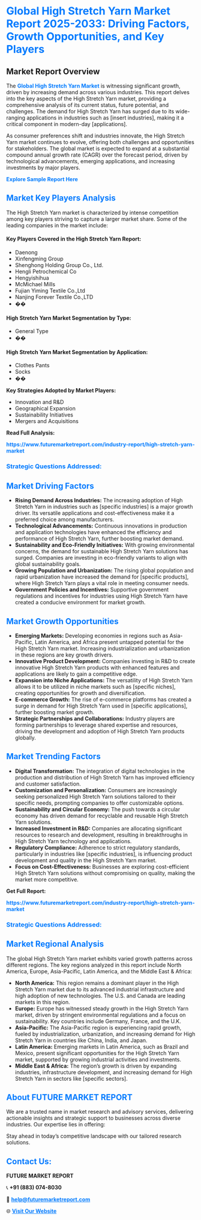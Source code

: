 <h1 style="color: #007BFF;">Global High Stretch Yarn Market Report 2025-2033: Driving Factors, Growth Opportunities, and Key Players</h1>

<section id="overview">
<h2>Market Report Overview</h2>
<p>The <a href="https://www.futuremarketreport.com/industry-report/high-stretch-yarn-market" style="color: #007BFF; text-decoration: none;"><strong>Global High Stretch Yarn Market</strong></a> is witnessing significant growth, driven by increasing demand across various industries. This report delves into the key aspects of the High Stretch Yarn market, providing a comprehensive analysis of its current status, future potential, and challenges. The demand for High Stretch Yarn has surged due to its wide-ranging applications in industries such as [insert industries], making it a critical component in modern-day [applications].</p>
<p>As consumer preferences shift and industries innovate, the High Stretch Yarn market continues to evolve, offering both challenges and opportunities for stakeholders. The global market is expected to expand at a substantial compound annual growth rate (CAGR) over the forecast period, driven by technological advancements, emerging applications, and increasing investments by major players.</p>
</section>

<section id="overview">
<p><a href="https://www.futuremarketreport.com/request-sample/reportId=117193" style="color: #007BFF; text-decoration: none;"><strong>Explore Sample Report Here</strong></a></p>
</section>

<section id="key-players">
<h2 style="color: #007BFF;">Market Key Players Analysis</h2>
<p>The High Stretch Yarn market is characterized by intense competition among key players striving to capture a larger market share. Some of the leading companies in the market include:</p>
<h4>Key Players Covered in the High Stretch Yarn Report:</h4>
<ul><li>Daenong</li><li>Xinfengming Group</li><li>Shenghong Holding Group Co., Ltd.</li><li>Hengli Petrochemical Co</li><li>Hengyishihua</li><li>McMichael Mills</li><li>Fujian Yiming Textile Co.,Ltd</li><li>Nanjing Forever Textile Co.,LTD</li><li>��</li></ul>
<h4>High Stretch Yarn Market Segmentation by Type:</h4>
<ul><li>General Type</li><li>��</li></ul>

<h4>High Stretch Yarn Market Segmentation by Application:</h4>
<ul><li>Clothes Pants</li><li>Socks</li><li>��</li></ul>
<p><strong>Key Strategies Adopted by Market Players:</strong></p>
<ul>
<li>Innovation and R&D</li>
<li>Geographical Expansion</li>
<li>Sustainability Initiatives</li>
<li>Mergers and Acquisitions</li>
</ul>
</section>

<section>
<p><strong>Read Full Analysis: </strong></p><a href="https://www.futuremarketreport.com/industry-report/high-stretch-yarn-market" style="color: #007BFF; text-decoration: none;"><strong>https://www.futuremarketreport.com/industry-report/high-stretch-yarn-market</strong></a>
<h3 style="color: #007BFF;">Strategic Questions Addressed:</h3>
</section>

<section id="driving-factors">
<h2 style="color: #007BFF;">Market Driving Factors</h2>
<ul>
<li><strong>Rising Demand Across Industries:</strong> The increasing adoption of High Stretch Yarn in industries such as [specific industries] is a major growth driver. Its versatile applications and cost-effectiveness make it a preferred choice among manufacturers.</li>
<li><strong>Technological Advancements:</strong> Continuous innovations in production and application technologies have enhanced the efficiency and performance of High Stretch Yarn, further boosting market demand.</li>
<li><strong>Sustainability and Eco-Friendly Initiatives:</strong> With growing environmental concerns, the demand for sustainable High Stretch Yarn solutions has surged. Companies are investing in eco-friendly variants to align with global sustainability goals.</li>
<li><strong>Growing Population and Urbanization:</strong> The rising global population and rapid urbanization have increased the demand for [specific products], where High Stretch Yarn plays a vital role in meeting consumer needs.</li>
<li><strong>Government Policies and Incentives:</strong> Supportive government regulations and incentives for industries using High Stretch Yarn have created a conducive environment for market growth.</li>
</ul>
</section>

<section id="growth-opportunities">
<h2 style="color: #007BFF;">Market Growth Opportunities</h2>
<ul>
<li><strong>Emerging Markets:</strong> Developing economies in regions such as Asia-Pacific, Latin America, and Africa present untapped potential for the High Stretch Yarn market. Increasing industrialization and urbanization in these regions are key growth drivers.</li>
<li><strong>Innovative Product Development:</strong> Companies investing in R&D to create innovative High Stretch Yarn products with enhanced features and applications are likely to gain a competitive edge.</li>
<li><strong>Expansion into Niche Applications:</strong> The versatility of High Stretch Yarn allows it to be utilized in niche markets such as [specific niches], creating opportunities for growth and diversification.</li>
<li><strong>E-commerce Growth:</strong> The rise of e-commerce platforms has created a surge in demand for High Stretch Yarn used in [specific applications], further boosting market growth.</li>
<li><strong>Strategic Partnerships and Collaborations:</strong> Industry players are forming partnerships to leverage shared expertise and resources, driving the development and adoption of High Stretch Yarn products globally.</li>
</ul>
</section>

<section id="trending-factors">
<h2 style="color: #007BFF;">Market Trending Factors</h2>
<ul>
<li><strong>Digital Transformation:</strong> The integration of digital technologies in the production and distribution of High Stretch Yarn has improved efficiency and customer satisfaction.</li>
<li><strong>Customization and Personalization:</strong> Consumers are increasingly seeking personalized High Stretch Yarn solutions tailored to their specific needs, prompting companies to offer customizable options.</li>
<li><strong>Sustainability and Circular Economy:</strong> The push towards a circular economy has driven demand for recyclable and reusable High Stretch Yarn solutions.</li>
<li><strong>Increased Investment in R&D:</strong> Companies are allocating significant resources to research and development, resulting in breakthroughs in High Stretch Yarn technology and applications.</li>
<li><strong>Regulatory Compliance:</strong> Adherence to strict regulatory standards, particularly in industries like [specific industries], is influencing product development and quality in the High Stretch Yarn market.</li>
<li><strong>Focus on Cost-Effectiveness:</strong> Businesses are exploring cost-efficient High Stretch Yarn solutions without compromising on quality, making the market more competitive.</li>
</ul>
</section>

<section>
<p><strong>Get Full Report: </strong></p><a href="https://www.futuremarketreport.com/industry-report/high-stretch-yarn-market" style="color: #007BFF; text-decoration: none;"><strong>https://www.futuremarketreport.com/industry-report/high-stretch-yarn-market</strong></a>
<h3 style="color: #007BFF;">Strategic Questions Addressed:</h3>
</section>


<section id="regional-analysis">
<h2 style="color: #007BFF;">Market Regional Analysis</h2>
<p>The global High Stretch Yarn market exhibits varied growth patterns across different regions. The key regions analyzed in this report include North America, Europe, Asia-Pacific, Latin America, and the Middle East & Africa:</p>
<ul>
<li><strong>North America:</strong> This region remains a dominant player in the High Stretch Yarn market due to its advanced industrial infrastructure and high adoption of new technologies. The U.S. and Canada are leading markets in this region.</li>
<li><strong>Europe:</strong> Europe has witnessed steady growth in the High Stretch Yarn market, driven by stringent environmental regulations and a focus on sustainability. Key countries include Germany, France, and the U.K.</li>
<li><strong>Asia-Pacific:</strong> The Asia-Pacific region is experiencing rapid growth, fueled by industrialization, urbanization, and increasing demand for High Stretch Yarn in countries like China, India, and Japan.</li>
<li><strong>Latin America:</strong> Emerging markets in Latin America, such as Brazil and Mexico, present significant opportunities for the High Stretch Yarn market, supported by growing industrial activities and investments.</li>
<li><strong>Middle East & Africa:</strong> The region’s growth is driven by expanding industries, infrastructure development, and increasing demand for High Stretch Yarn in sectors like [specific sectors].</li>
</ul>
</section>

<footer>
<h2 style="color: #007BFF;">About FUTURE MARKET REPORT</h2>
<p>We are a trusted name in market research and advisory services, delivering actionable insights and strategic support to businesses across diverse industries. Our expertise lies in offering:</p>

<p>Stay ahead in today’s competitive landscape with our tailored research solutions.</p>

<h2 style="color: #007BFF;">Contact Us:</h2>
<p><strong>FUTURE MARKET REPORT</strong></p>
<p>📞 <strong>+91 (883) 074-8030</strong></p>
<p>📧 <strong><a href="mailto:help@futuremarketreport.com" style="color: #007BFF;">help@futuremarketreport.com</a></strong></p>
<p>🌐 <strong><a href="https://www.futuremarketreport.com/" style="color: #007BFF;">Visit Our Website</a></strong></p>
</footer>